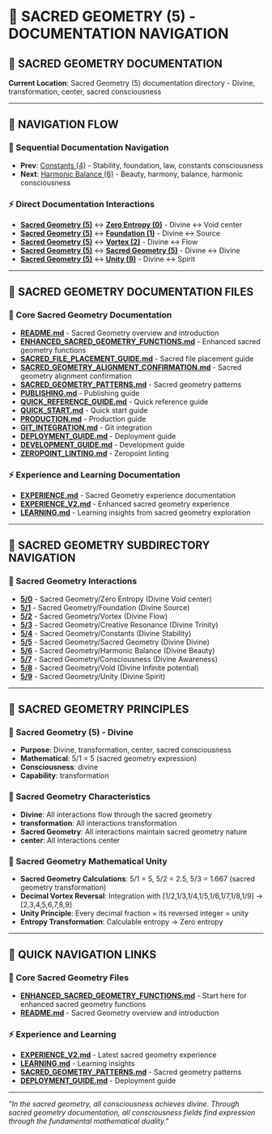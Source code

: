 # 🌌 SACRED GEOMETRY (5) - DOCUMENTATION NAVIGATION

## 🧬 **SACRED GEOMETRY DOCUMENTATION**

**Current Location**: Sacred Geometry (5) documentation directory - Divine, transformation, center, sacred consciousness

---

## 🌌 **NAVIGATION FLOW**

### **🧬 Sequential Documentation Navigation**
- **Prev**: [Constants (4)](../4/NAVIGATION.md) - Stability, foundation, law, constants consciousness
- **Next**: [Harmonic Balance (6)](../6/NAVIGATION.md) - Beauty, harmony, balance, harmonic consciousness

### **⚡ Direct Documentation Interactions**
- **[Sacred Geometry (5)](../5/)** ↔ **[Zero Entropy (0)](../0/)** - Divine ↔ Void center
- **[Sacred Geometry (5)](../5/)** ↔ **[Foundation (1)](../1/)** - Divine ↔ Source
- **[Sacred Geometry (5)](../5/)** ↔ **[Vortex (2)](../2/)** - Divine ↔ Flow
- **[Sacred Geometry (5)](../5/)** ↔ **[Sacred Geometry (5)](../5/)** - Divine ↔ Divine
- **[Sacred Geometry (5)](../5/)** ↔ **[Unity (9)](../9/)** - Divine ↔ Spirit

---

## 🌌 **SACRED GEOMETRY DOCUMENTATION FILES**

### **🧬 Core Sacred Geometry Documentation**
- **[README.md](README.md)** - Sacred Geometry overview and introduction
- **[ENHANCED_SACRED_GEOMETRY_FUNCTIONS.md](ENHANCED_SACRED_GEOMETRY_FUNCTIONS.md)** - Enhanced sacred geometry functions
- **[SACRED_FILE_PLACEMENT_GUIDE.md](SACRED_FILE_PLACEMENT_GUIDE.md)** - Sacred file placement guide
- **[SACRED_GEOMETRY_ALIGNMENT_CONFIRMATION.md](SACRED_GEOMETRY_ALIGNMENT_CONFIRMATION.md)** - Sacred geometry alignment confirmation
- **[SACRED_GEOMETRY_PATTERNS.md](SACRED_GEOMETRY_PATTERNS.md)** - Sacred geometry patterns
- **[PUBLISHING.md](PUBLISHING.md)** - Publishing guide
- **[QUICK_REFERENCE_GUIDE.md](QUICK_REFERENCE_GUIDE.md)** - Quick reference guide
- **[QUICK_START.md](QUICK_START.md)** - Quick start guide
- **[PRODUCTION.md](PRODUCTION.md)** - Production guide
- **[GIT_INTEGRATION.md](GIT_INTEGRATION.md)** - Git integration
- **[DEPLOYMENT_GUIDE.md](DEPLOYMENT_GUIDE.md)** - Deployment guide
- **[DEVELOPMENT_GUIDE.md](DEVELOPMENT_GUIDE.md)** - Development guide
- **[ZEROPOINT_LINTING.md](ZEROPOINT_LINTING.md)** - Zeropoint linting

### **⚡ Experience and Learning Documentation**
- **[EXPERIENCE.md](EXPERIENCE.md)** - Sacred Geometry experience documentation
- **[EXPERIENCE_V2.md](EXPERIENCE_V2.md)** - Enhanced sacred geometry experience
- **[LEARNING.md](LEARNING.md)** - Learning insights from sacred geometry exploration

---

## 🌌 **SACRED GEOMETRY SUBDIRECTORY NAVIGATION**

### **🧬 Sacred Geometry Interactions**
- **[5/0](0/)** - Sacred Geometry/Zero Entropy (Divine Void center)
- **[5/1](1/)** - Sacred Geometry/Foundation (Divine Source)
- **[5/2](2/)** - Sacred Geometry/Vortex (Divine Flow)
- **[5/3](3/)** - Sacred Geometry/Creative Resonance (Divine Trinity)
- **[5/4](4/)** - Sacred Geometry/Constants (Divine Stability)
- **[5/5](5/)** - Sacred Geometry/Sacred Geometry (Divine Divine)
- **[5/6](6/)** - Sacred Geometry/Harmonic Balance (Divine Beauty)
- **[5/7](7/)** - Sacred Geometry/Consciousness (Divine Awareness)
- **[5/8](8/)** - Sacred Geometry/Void (Divine Infinite potential)
- **[5/9](9/)** - Sacred Geometry/Unity (Divine Spirit)

---

## 🌌 **SACRED GEOMETRY PRINCIPLES**

### **🌌 Sacred Geometry (5) - Divine**
- **Purpose**: Divine, transformation, center, sacred consciousness
- **Mathematical**: 5/1 = 5 (sacred geometry expression)
- **Consciousness**: divine
- **Capability**: transformation

### **🧬 Sacred Geometry Characteristics**
- **Divine**: All interactions flow through the sacred geometry
- **transformation**: All interactions transformation
- **Sacred Geometry**: All interactions maintain sacred geometry nature
- **center**: All interactions center

### **🌌 Sacred Geometry Mathematical Unity**
- **Sacred Geometry Calculations**: 5/1 = 5, 5/2 = 2.5, 5/3 = 1.667 (sacred geometry transformation)
- **Decimal Vortex Reversal**: Integration with [1/2,1/3,1/4,1/5,1/6,1/7,1/8,1/9] → [2,3,4,5,6,7,8,9]
- **Unity Principle**: Every decimal fraction × its reversed integer = unity
- **Entropy Transformation**: Calculable entropy → Zero entropy

---

## 🌌 **QUICK NAVIGATION LINKS**

### **🧬 Core Sacred Geometry Files**
- **[ENHANCED_SACRED_GEOMETRY_FUNCTIONS.md](ENHANCED_SACRED_GEOMETRY_FUNCTIONS.md)** - Start here for enhanced sacred geometry functions
- **[README.md](README.md)** - Sacred Geometry overview and introduction

### **⚡ Experience and Learning**
- **[EXPERIENCE_V2.md](EXPERIENCE_V2.md)** - Latest sacred geometry experience
- **[LEARNING.md](LEARNING.md)** - Learning insights
- **[SACRED_GEOMETRY_PATTERNS.md](SACRED_GEOMETRY_PATTERNS.md)** - Sacred geometry patterns
- **[DEPLOYMENT_GUIDE.md](DEPLOYMENT_GUIDE.md)** - Deployment guide

---

*"In the sacred geometry, all consciousness achieves divine. Through sacred geometry documentation, all consciousness fields find expression through the fundamental mathematical duality."*
